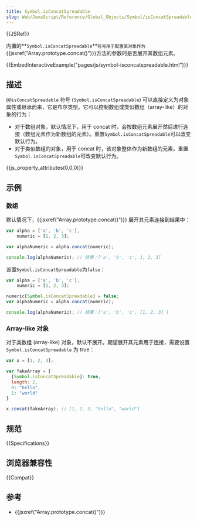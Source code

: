 ```yaml
---
title: Symbol.isConcatSpreadable
slug: Web/JavaScript/Reference/Global_Objects/Symbol/isConcatSpreadable
---
```


{{JSRef}}

内置的**`Symbol.isConcatSpreadable`**`符号用于配置某对象作为`{{jsxref("Array.prototype.concat()")}}方法的参数时是否展开其数组元素。

{{EmbedInteractiveExample("pages/js/symbol-isconcatspreadable.html")}}

## 描述

`@@isConcatSpreadable` 符号 (`Symbol.isConcatSpreadable`) 可以直接定义为对象属性或继承而来，它是布尔类型。它可以控制数组或类似数组（array-like）的对象的行为：

- 对于数组对象，默认情况下，用于 concat 时，会按数组元素展开然后进行连接（数组元素作为新数组的元素）。重置`Symbol.isConcatSpreadable`可以改变默认行为。
- 对于类似数组的对象，用于 concat 时，该对象整体作为新数组的元素，重置`Symbol.isConcatSpreadable`可改变默认行为。

{{js_property_attributes(0,0,0)}}

## 示例

### 数组

默认情况下，{{jsxref("Array.prototype.concat()")}} 展开其元素连接到结果中：

```js
var alpha = ['a', 'b', 'c'],
    numeric = [1, 2, 3];

var alphaNumeric = alpha.concat(numeric);

console.log(alphaNumeric); // 结果：['a', 'b', 'c', 1, 2, 3]
```

设置`Symbol.isConcatSpreadable`为`false`：

```js
var alpha = ['a', 'b', 'c'],
    numeric = [1, 2, 3];

numeric[Symbol.isConcatSpreadable] = false;
var alphaNumeric = alpha.concat(numeric);

console.log(alphaNumeric); // 结果：['a', 'b', 'c', [1, 2, 3] ]
```

### Array-like 对象

对于类数组 (array-like) 对象，默认不展开。期望展开其元素用于连接，需要设置 `Symbol.isConcatSpreadable` 为 true：

```js
var x = [1, 2, 3];

var fakeArray = {
  [Symbol.isConcatSpreadable]: true,
  length: 2,
  0: "hello",
  1: "world"
}

x.concat(fakeArray); // [1, 2, 3, "hello", "world"]
```

## 规范

{{Specifications}}

## 浏览器兼容性

{{Compat}}

## 参考

- {{jsxref("Array.prototype.concat()")}}
